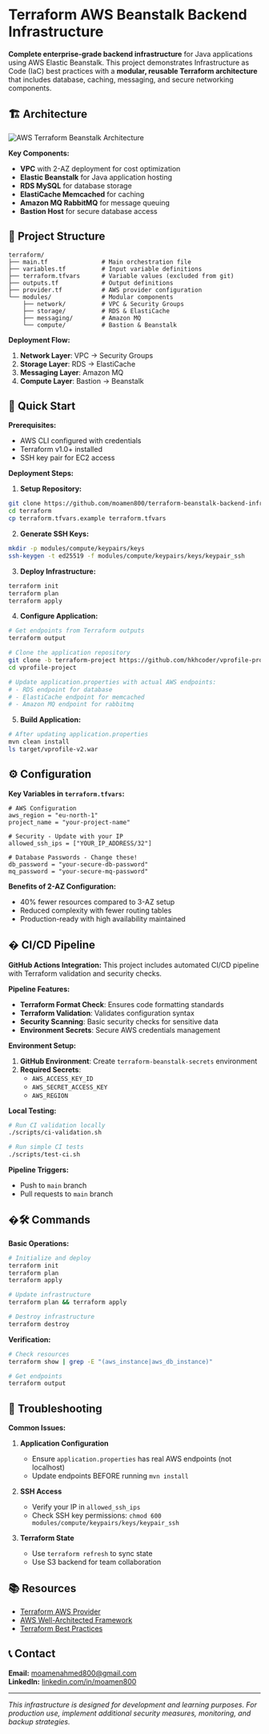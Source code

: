 # Terraform AWS Beanstalk Backend Infrastructure

**Complete enterprise-grade backend infrastructure** for Java applications using AWS Elastic Beanstalk. This project demonstrates Infrastructure as Code (IaC) best practices with a **modular, reusable Terraform architecture** that includes database, caching, messaging, and secure networking components.

## 🏗️ Architecture

![AWS Terraform Beanstalk Architecture](aws-terraform-beanstalk.png)

**Key Components:**
- **VPC** with 2-AZ deployment for cost optimization
- **Elastic Beanstalk** for Java application hosting
- **RDS MySQL** for database storage
- **ElastiCache Memcached** for caching
- **Amazon MQ RabbitMQ** for message queuing
- **Bastion Host** for secure database access

## 📁 Project Structure

```
terraform/
├── main.tf               # Main orchestration file
├── variables.tf          # Input variable definitions
├── terraform.tfvars      # Variable values (excluded from git)
├── outputs.tf            # Output definitions
├── provider.tf           # AWS provider configuration
└── modules/              # Modular components
    ├── network/          # VPC & Security Groups
    ├── storage/          # RDS & ElastiCache
    ├── messaging/        # Amazon MQ
    └── compute/          # Bastion & Beanstalk
```

**Deployment Flow:**
1. **Network Layer**: VPC → Security Groups
2. **Storage Layer**: RDS → ElastiCache
3. **Messaging Layer**: Amazon MQ
4. **Compute Layer**: Bastion → Beanstalk

## 🚀 Quick Start

**Prerequisites:**
- AWS CLI configured with credentials
- Terraform v1.0+ installed
- SSH key pair for EC2 access

**Deployment Steps:**

1. **Setup Repository:**
```bash
git clone https://github.com/moamen800/terraform-beanstalk-backend-infrastructure
cd terraform
cp terraform.tfvars.example terraform.tfvars
```

2. **Generate SSH Keys:**
```bash
mkdir -p modules/compute/keypairs/keys
ssh-keygen -t ed25519 -f modules/compute/keypairs/keys/keypair_ssh
```

3. **Deploy Infrastructure:**
```bash
terraform init
terraform plan
terraform apply
```

4. **Configure Application:**
```bash
# Get endpoints from Terraform outputs
terraform output

# Clone the application repository
git clone -b terraform-project https://github.com/hkhcoder/vprofile-project.git
cd vprofile-project

# Update application.properties with actual AWS endpoints:
# - RDS endpoint for database
# - ElastiCache endpoint for memcached
# - Amazon MQ endpoint for rabbitmq
```

5. **Build Application:**
```bash
# After updating application.properties
mvn clean install
ls target/vprofile-v2.war
```

## ⚙️ Configuration

**Key Variables in `terraform.tfvars`:**

```hcl
# AWS Configuration
aws_region = "eu-north-1"
project_name = "your-project-name"

# Security - Update with your IP
allowed_ssh_ips = ["YOUR_IP_ADDRESS/32"]

# Database Passwords - Change these!
db_password = "your-secure-db-password"
mq_password = "your-secure-mq-password"
```

**Benefits of 2-AZ Configuration:**
- 40% fewer resources compared to 3-AZ setup
- Reduced complexity with fewer routing tables
- Production-ready with high availability maintained

## � CI/CD Pipeline

**GitHub Actions Integration:**
This project includes automated CI/CD pipeline with Terraform validation and security checks.

**Pipeline Features:**
- **Terraform Format Check**: Ensures code formatting standards
- **Terraform Validation**: Validates configuration syntax
- **Security Scanning**: Basic security checks for sensitive data
- **Environment Secrets**: Secure AWS credentials management

**Environment Setup:**
1. **GitHub Environment**: Create `terraform-beanstalk-secrets` environment
2. **Required Secrets**:
   - `AWS_ACCESS_KEY_ID`
   - `AWS_SECRET_ACCESS_KEY`
   - `AWS_REGION`

**Local Testing:**
```bash
# Run CI validation locally
./scripts/ci-validation.sh

# Run simple CI tests
./scripts/test-ci.sh
```

**Pipeline Triggers:**
- Push to `main` branch
- Pull requests to `main` branch

## �🛠️ Commands

**Basic Operations:**
```bash
# Initialize and deploy
terraform init
terraform plan
terraform apply

# Update infrastructure
terraform plan && terraform apply

# Destroy infrastructure
terraform destroy
```

**Verification:**
```bash
# Check resources
terraform show | grep -E "(aws_instance|aws_db_instance)"

# Get endpoints
terraform output
```

## 🔧 Troubleshooting

**Common Issues:**

1. **Application Configuration**
   - Ensure `application.properties` has real AWS endpoints (not localhost)
   - Update endpoints BEFORE running `mvn install`

2. **SSH Access**
   - Verify your IP in `allowed_ssh_ips`
   - Check SSH key permissions: `chmod 600 modules/compute/keypairs/keys/keypair_ssh`

3. **Terraform State**
   - Use `terraform refresh` to sync state
   - Use S3 backend for team collaboration

## 📚 Resources

- [Terraform AWS Provider](https://registry.terraform.io/providers/hashicorp/aws/latest/docs)
- [AWS Well-Architected Framework](https://aws.amazon.com/architecture/well-architected/)
- [Terraform Best Practices](https://www.terraform.io/docs/cloud/guides/recommended-practices/index.html)

## 📞 Contact

**Email:** moamenahmed800@gmail.com  
**LinkedIn:** [linkedin.com/in/moamen800](https://www.linkedin.com/in/moamen800)

---

*This infrastructure is designed for development and learning purposes. For production use, implement additional security measures, monitoring, and backup strategies.*

